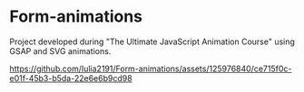 # Form-animations
Project developed during "The Ultimate JavaScript Animation Course" using GSAP and SVG animations.


https://github.com/Iulia2191/Form-animations/assets/125976840/ce715f0c-e01f-45b3-b5da-22e6e6b9cd98


